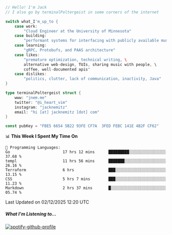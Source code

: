 ```go
// Hello! I'm Jack
// I also go by terminalPoltergeist in some corners of the internet

switch what_I'm_up_to {
    case work:
        "Cloud Engineer at the University of Minnesota"
    case building:
        "performant systems for interfacing with publicly available music datasets"
    case learning:
        "gRPC, Protobufs, and PAAS architecture"
    case likes:
        "premature optimization, technical writing, \
        alternative web-design, TUIs, sharing music with people, \
        coffee, well-documented apis"
    case dislikes:
        "politics, clutter, lack of communication, inactivity, Java"
}

type terminalPoltergeist struct {
    www: "jnem.me"
    twitter: "@i_heart_vim"
    instagram: "jacknemitz"
    email: "hi [at] jacknemitz [dot] com"
}

const pubKey = "FBE5 6654 5B22 93FE CF7A  3FED FEBC 141E 4B2F CF62"
```

<!--START_SECTION:waka-->
📊 **This Week I Spent My Time On** 

```text
💬 Programming Languages: 
Go                       17 hrs 12 mins      █████████░░░░░░░░░░░░░░░░   37.68 % 
templ                    11 hrs 56 mins      ███████░░░░░░░░░░░░░░░░░░   26.16 % 
Terraform                6 hrs               ███░░░░░░░░░░░░░░░░░░░░░░   13.15 % 
CSS                      5 hrs 7 mins        ███░░░░░░░░░░░░░░░░░░░░░░   11.23 % 
Markdown                 2 hrs 37 mins       █░░░░░░░░░░░░░░░░░░░░░░░░   05.74 % 
```


 Last Updated on 02/12/2025 12:20 UTC
<!--END_SECTION:waka-->

##### What I'm Listening to...

[![spotify-github-profile](https://jnem.me/listening-item?maxAge=2592000)](https://jnem.me/listening)
